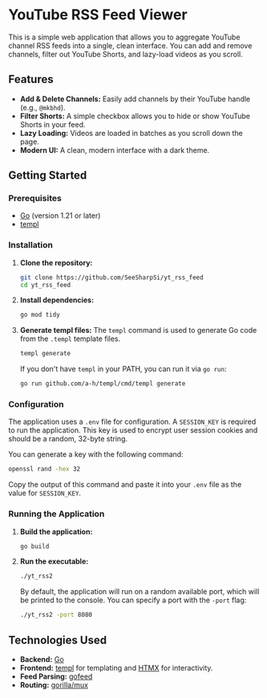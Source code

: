 # YouTube RSS Feed Viewer

This is a simple web application that allows you to aggregate YouTube channel RSS feeds into a single, clean interface. You can add and remove channels, filter out YouTube Shorts, and lazy-load videos as you scroll.

## Features

*   **Add & Delete Channels:** Easily add channels by their YouTube handle (e.g., `@mkbhd`).
*   **Filter Shorts:** A simple checkbox allows you to hide or show YouTube Shorts in your feed.
*   **Lazy Loading:** Videos are loaded in batches as you scroll down the page.
*   **Modern UI:** A clean, modern interface with a dark theme.

## Getting Started

### Prerequisites

*   [Go](https://golang.org/doc/install) (version 1.21 or later)
*   [templ](https://templ.guide/introduction/installation)

### Installation

1.  **Clone the repository:**
    ```bash
    git clone https://github.com/SeeSharpSi/yt_rss_feed
    cd yt_rss_feed
    ```

2.  **Install dependencies:**
    ```bash
    go mod tidy
    ```

3.  **Generate templ files:**
    The `templ` command is used to generate Go code from the `.templ` template files.
    ```bash
    templ generate
    ```
    If you don't have `templ` in your PATH, you can run it via `go run`:
    ```bash
    go run github.com/a-h/templ/cmd/templ generate
    ```

### Configuration

The application uses a `.env` file for configuration. A `SESSION_KEY` is required to run the application. This key is used to encrypt user session cookies and should be a random, 32-byte string.

You can generate a key with the following command:
```bash
openssl rand -hex 32
```
Copy the output of this command and paste it into your `.env` file as the value for `SESSION_KEY`.

### Running the Application

1.  **Build the application:**
    ```bash
    go build
    ```

2.  **Run the executable:**
    ```bash
    ./yt_rss2
    ```
    By default, the application will run on a random available port, which will be printed to the console. You can specify a port with the `-port` flag:
    ```bash
    ./yt_rss2 -port 8080
    ```

## Technologies Used

*   **Backend:** [Go](https://golang.org/)
*   **Frontend:** [templ](https://templ.guide/) for templating and [HTMX](https://htmx.org/) for interactivity.
*   **Feed Parsing:** [gofeed](https://github.com/mmcdole/gofeed)
*   **Routing:** [gorilla/mux](https://github.com/gorilla/mux)
